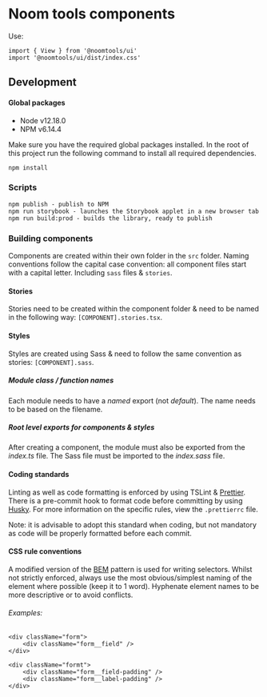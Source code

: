 # Noom tools components

Use:

```
import { View } from '@noomtools/ui'
import '@noomtools/ui/dist/index.css'
```

## Development

#### Global packages

-   Node v12.18.0
-   NPM v6.14.4

Make sure you have the required global packages installed. In the root of this project run the following command to install all required dependencies.

```
npm install
```

### Scripts

```
npm publish - publish to NPM
npm run storybook - launches the Storybook applet in a new browser tab
npm run build:prod - builds the library, ready to publish
```

### Building components

Components are created within their own folder in the `src` folder. Naming conventions follow the capital case convention: all component files start with a capital letter. Including `sass` files & `stories`.

#### Stories

Stories need to be created within the component folder & need to be named in the following way: `[COMPONENT].stories.tsx`.

#### Styles

Styles are created using Sass & need to follow the same convention as stories: `[COMPONENT].sass`.

##### Module class / function names

Each module needs to have a _named_ export (not _default_). The name needs to be based on the filename.

##### Root level exports for components & styles

After creating a component, the module must also be exported from the _index.ts_ file. The Sass file must be imported to the _index.sass_ file.

#### Coding standards

Linting as well as code formatting is enforced by using TSLint & [Prettier](https://prettier.io/). There is a pre-commit hook to format code before committing by using [Husky](https://github.com/typicode/husky). For more information on the specific rules, view the `.prettierrc` file.

Note: it is advisable to adopt this standard when coding, but not mandatory as code will be properly formatted before each commit.

#### CSS rule conventions

A modified version of the [BEM](http://getbem.com/) pattern is used for writing selectors. Whilst not strictly enforced, always use the most obvious/simplest naming of the element where possible (keep it to 1 word). Hyphenate element names to be more descriptive or to avoid conflicts.

###### Examples:

```
<div className="form">
    <div className="form__field" />
</div>
```

```
<div className="formt">
    <div className="form__field-padding" />
    <div className="form__label-padding" />
</div>
```
